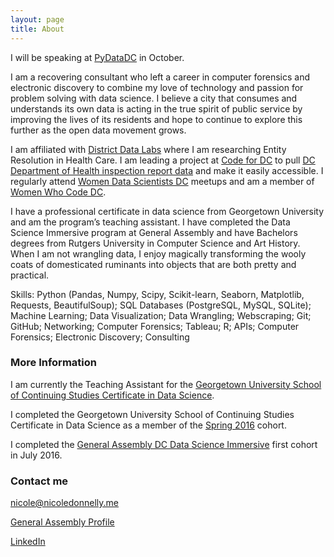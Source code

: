 ```yaml
---
layout: page
title: About
---
```


I will be speaking at [PyDataDC](http://pydata.org/dc2016/) in October.

I am a recovering consultant who left a career in computer forensics and electronic discovery to combine my love of technology and passion for problem solving with data science. I believe a city that consumes and understands its own data is acting in the true spirit of public service by improving the lives of its residents and hope to continue to explore this further as the open data movement grows. 

I am affiliated with [District Data Labs](https://www.districtdatalabs.com/research-lab) where I am researching Entity Resolution in Health Care. I am leading a project at [Code for DC](http://codefordc.org/index.html) to pull [DC Department of Health inspection report data](http://dc.healthinspections.us/webadmin/dhd_431/web/index.cfm?a=Main) and make it easily accessible. I regularly attend [Women Data Scientists DC](http://www.meetup.com/WomenDataScientistsDC/) meetups and am a member of [Women Who Code DC](https://www.womenwhocode.com/dc).

I have a professional certificate in data science from Georgetown University and am the program’s teaching assistant. I have completed the Data Science Immersive program at General Assembly and have Bachelors degrees from Rutgers University in Computer Science and Art History. When I am not wrangling data, I enjoy magically transforming the wooly coats of domesticated ruminants into objects that are both pretty and practical.

Skills: Python (Pandas, Numpy, Scipy, Scikit-learn, Seaborn, Matplotlib, Requests, BeautifulSoup); SQL Databases (PostgreSQL, MySQL, SQLite); Machine Learning; Data Visualization; Data Wrangling; Webscraping; Git; GitHub; Networking; Computer Forensics; Tableau; R; APIs; Computer Forensics; Electronic Discovery; Consulting

### More Information

I am currently the Teaching Assistant for the [Georgetown University School of Continuing Studies Certificate in Data Science](http://scs.georgetown.edu/programs/375/data-science/).

I completed the Georgetown University School of Continuing Studies Certificate in Data Science as a member of the [Spring 2016](https://sites.google.com/a/georgetown.edu/data-analytics/broadcast/spring-2016-student-projects) cohort.

I completed the [General Assembly DC Data Science Immersive](https://generalassemb.ly/education/data-science-immersive) first cohort in July 2016.

### Contact me

[nicole@nicoledonnelly.me](mailto:nicole@nicoledonnelly.me)

[General Assembly Profile](https://profiles.generalassemb.ly/profiles/nicoledonnelly)

[LinkedIn](https://www.linkedin.com/in/nicoleadonnelly)
